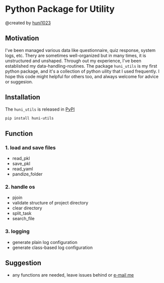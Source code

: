 # Python Package for Utility
@created by [huni1023](https://github.com/huni1023)

## Motivation
I've been managed various data like questionnaire, quiz response, system logs, etc.
Thery are sometimes well-organized but in many times, it is unstructured and unshaped.
Through out my experience, I've been established my data-handling-routines.
The package `huni_utils` is my first python package, and it's a collection of python uility that I used frequently.
I hope this code might helpful for others too, and always welcome for advice or suggesion.

## Installation
The `huni_utils` is released in [PyPI](https://pypi.org/project/huni-utils/)
```bash
pip install huni-utils
```

## Function
### 1. load and save files
- read_pkl
- save_pkl
- read_yaml
- pandize_folder
### 2. handle os
- pjoin
- validate structure of project directory
- clear directory
- split_task
- search_file
### 3. logging
- generate plain log configuration
- generate class-based log configuration

## Suggestion
- any functions are needed, leave issues behind or [e-mail me](mailto:jhun1023@naver.com)
